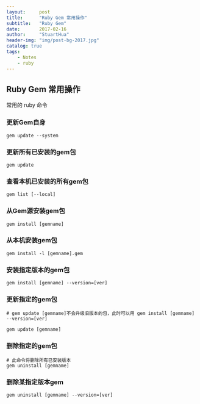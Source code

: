 ```yaml
---
layout:     post
title:      "Ruby Gem 常用操作"
subtitle:   "Ruby Gem"
date:       2017-02-16
author:     "StuartHua"
header-img: "img/post-bg-2017.jpg"
catalog: true
tags:
    - Notes
    - ruby
---
```


## Ruby Gem 常用操作

常用的 ruby 命令

<!-- more -->

### 更新Gem自身

```
gem update --system
```

### 更新所有已安装的gem包

```
gem update
```

### 查看本机已安装的所有gem包

```
gem list [--local]
```

### 从Gem源安装gem包

```
gem install [gemname]
```

### 从本机安装gem包

```
gem install -l [gemname].gem
```

### 安装指定版本的gem包

```
gem install [gemname] --version=[ver]
```

### 更新指定的gem包

```
# gem update [gemname]不会升级旧版本的包，此时可以用 gem install [gemname] --version=[ver]

gem update [gemname]
```

### 删除指定的gem包

```
# 此命令将删除所有已安装版本
gem uninstall [gemname]
```

### 删除某指定版本gem

```
gem uninstall [gemname] --version=[ver]
```
